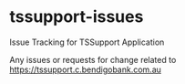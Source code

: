 # tssupport-issues
Issue Tracking for TSSupport Application

Any issues or requests for change related to https://tssupport.c.bendigobank.com.au
